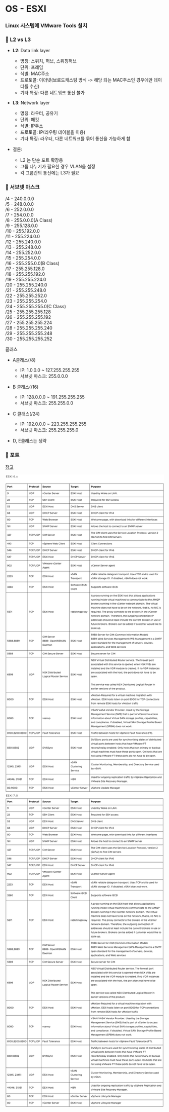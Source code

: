 # OS - ESXI

### Linux 시스템에 VMware Tools 설치

### 🦋 **L2** vs **L3**

- **L2**: Data link layer

  - 명칭: 스위치, 허브, 스위칭허브
  - 단위: 프레임
  - 식별: MAC주소
  - 프로토콜: 이더넷(브로드캐스팅 방식 -> 해당 되는 MAC주소인 경우에만 데이터를 수신)
  - 기타 특징: 다른 네트워크 통신 불가

- **L3**: Network layer

  - 명칭: 라우터, 공유기
  - 단위: 패킷
  - 식별: IP주소
  - 프로토콜: IP(라우팅 테이블을 이용)
  - 기타 특징: 라우터, 다른 네트워크를 묶어 통신을 가능하게 함

- 결론:
  - L2 는 단순 포트 확장용
  - 그룹 나누기가 필요한 경우 VLAN을 설정
  - 각 그룹간의 통신에는 L3가 필요

### 🦋 서브넷 마스크

/4 - 240.0.0.0\
/5 - 248.0.0.0\
/6 - 252.0.0.0\
/7 - 254.0.0.0\
/8 - 255.0.0.0(A Class)\
/9 - 255.128.0.0\
/10 - 255.192.0.0\
/11 - 255.224.0.0\
/12 - 255.240.0.0\
/13 - 255.248.0.0\
/14 - 255.252.0.0\
/15 - 255.254.0.0\
/16 - 255.255.0.0(B Class)\
/17 - 255.255.128.0\
/18 - 255.255.192.0\
/19 - 255.255.224.0\
/20 - 255.255.240.0\
/21 - 255.255.248.0\
/22 - 255.255.252.0\
/23 - 255.255.254.0\
/24 - 255.255.255.0(C Class)\
/25 - 255.255.255.128\
/26 - 255.255.255.192\
/27 - 255.255.255.224\
/28 - 255.255.255.240\
/29 - 255.255.255.248\
/30 - 255.255.255.252

클래스

- A클래스(/8)

  - IP: 1.0.0.0 ~ 127.255.255.255
  - 서브넷 마스크: 255.0.0.0

- B 클래스(/16)

  - IP: 128.0.0.0 ~ 191.255.255.255
  - 서브넷 마스크: 255.255.0.0

- C 클래스(/24)

  - IP: 192.0.0.0 ~ 223.255.255.255
  - 서브넷 마스크: 255.255.255.0

- D, E클래스는 생략

### 🦋 포트

[참고](https://kb.vmware.com/s/article/2039095)

![esxi port 6.0](../assets/esxi%20port%206.x.png)\
![esxi port 7.0](../assets/esxi%20port%207.0.png)

